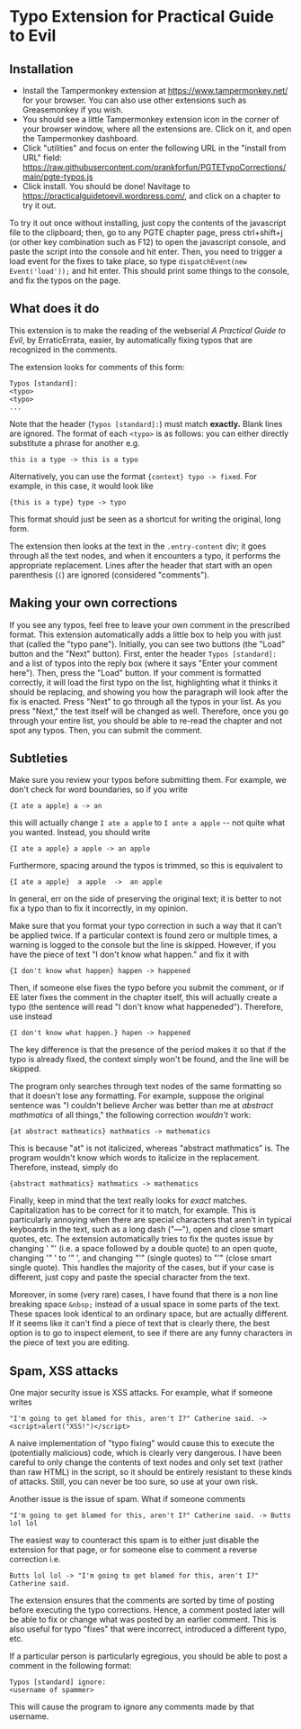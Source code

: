 # Typo Extension for Practical Guide to Evil

## Installation
  - Install the Tampermonkey extension at https://www.tampermonkey.net/ for your browser. You can also use other extensions such as Greasemonkey if you wish.
  - You should see a little Tampermonkey extension icon in the corner of your browser window, where all the extensions are. Click on it, and open the Tampermonkey dashboard.
  - Click "utilities" and focus on enter the following URL in the "install from URL" field: https://raw.githubusercontent.com/prankforfun/PGTETypoCorrections/main/pgte-typos.js
  - Click install. You should be done! Navitage to https://practicalguidetoevil.wordpress.com/, and click on a chapter to try it out.

To try it out once without installing, just copy the contents of the javascript file to the clipboard; then, go to any PGTE chapter page, press ctrl+shift+j (or other key combination such as F12) to open the javascript console, and paste the script into the console and hit enter. Then, you need to trigger a load event for the fixes to take place, so type `dispatchEvent(new Event('load'));` and hit enter. This should print some things to the console, and fix the typos on the page.

## What does it do

This extension is to make the reading of the webserial *A Practical Guide to Evil*, by ErraticErrata, easier, by automatically fixing typos that are recognized in the comments.

The extension looks for comments of this form:

    Typos [standard]:
    <typo>
    <typo>
    ...
    
Note that the header (`Typos [standard]:`) must match **exactly.** Blank lines are ignored.
The format of each `<typo>` is as follows: you can either directly substitute a phrase for another e.g.

    this is a type -> this is a typo
    
Alternatively, you can use the format `{context} typo -> fixed`. For example, in this case, it would look like

    {this is a type} type -> typo
    
This format should just be seen as a shortcut for writing the original, long form.

The extension then looks at the text in the `.entry-content` div; it goes through all the text nodes, and when it encounters a typo, it performs the appropriate replacement. Lines after the header that start with an open parenthesis (`(`) are ignored (considered "comments").

## Making your own corrections
If you see any typos, feel free to leave your own comment in the prescribed format. This extension automatically adds a little box to help you with just that (called the "typo pane"). Initially, you can see two buttons (the "Load" button and the "Next" button). First, enter the header `Typos [standard]:` and a list of typos into the reply box (where it says "Enter your comment here"). Then, press the "Load" button. If your comment is formatted correctly, it will load the first typo on the list, highlighting what it thinks it should be replacing, and showing you how the paragraph will look after the fix is enacted. Press "Next" to go through all the typos in your list. As you press "Next," the text itself will be changed as well. Therefore, once you go through your entire list, you should be able to re-read the chapter and not spot any typos. Then, you can submit the comment.

## Subtleties
Make sure you review your typos before submitting them. For example, we don't check for word boundaries, so if you write
    
    {I ate a apple} a -> an
    
this will actually change `I ate a apple` to `I ante a apple` -- not quite what you wanted. Instead, you should write

    {I ate a apple} a apple -> an apple
    
Furthermore, spacing around the typos is trimmed, so this is equivalent to

    {I ate a apple}  a apple  ->  an apple   

In general, err on the side of preserving the original text; it is better to not fix a typo than to fix it incorrectly, in my opinion.

Make sure that you format your typo correction in such a way that it can't be applied twice. If a particular context is found zero or multiple times, a warning is logged to the console but the line is skipped. However, if you have the piece of text "I don't know what happen." and fix it with

    {I don't know what happen} happen -> happened
    
Then, if someone else fixes the typo before you submit the comment, or if EE later fixes the comment in the chapter itself, this will actually create a typo (the sentence will read "I don't know what happeneded"). Therefore, use instead

    {I don't know what happen.} hapen -> happened
    
The key difference is that the presence of the period makes it so that if the typo is already fixed, the context simply won't be found, and the line will be skipped.

The program only searches through text nodes of the same formatting so that it doesn't lose any formatting. For example, suppose the original sentence was "I couldn't believe Archer was better than me at *abstract mathmatics* of all things," the following correction *wouldn't* work:

    {at abstract mathmatics} mathmatics -> mathematics
    
This is because "at" is not italicized, whereas "abstract mathmatics" is. The program wouldn't know which words to italicize in the replacement. Therefore, instead, simply do

    {abstract mathmatics} mathmatics -> mathematics
    
Finally, keep in mind that the text really looks for *exact* matches. Capitalization has to be correct for it to match, for example. This is particularly annoying when there are special characters that aren't in typical keyboards in the text, such as a long dash ("—"), open and close smart quotes, etc. The extension automatically tries to fix the quotes issue by changing ' "' (i.e. a space followed by a double quote) to an open quote, changing '" ' to '” ', and changing "'" (single quotes) to "’" (close smart single quote). This handles the majority of the cases, but if your case is different, just copy and paste the special character from the text.

Moreover, in some (very rare) cases, I have found that there is a non line breaking space `&nbsp;` instead of a usual space in some parts of the text. These spaces look identical to an ordinary space, but are actually different. If it seems like it can't find a piece of text that is clearly there, the best option is to go to inspect element, to see if there are any funny characters in the piece of text you are editing.


## Spam, XSS attacks

One major security issue is XSS attacks. For example, what if someone writes

    "I'm going to get blamed for this, aren't I?" Catherine said. -> <script>alert("XSS!")</script>
    
A naive implementation of "typo fixing" would cause this to execute the (potentially malicious) code, which is clearly very dangerous. I have been careful to only change the contents of text nodes and only set text (rather than raw HTML) in the script, so it should be entirely resistant to these kinds of attacks. Still, you can never be too sure, so use at your own risk.

Another issue is the issue of spam. What if someone comments

    "I'm going to get blamed for this, aren't I?" Catherine said. -> Butts lol lol
    
The easiest way to counteract this spam is to either just disable the extension for that page, or for someone else to comment a reverse correction i.e.

    Butts lol lol -> "I'm going to get blamed for this, aren't I?" Catherine said.

The extension ensures that the comments are sorted by time of posting before executing the typo corrections. Hence, a comment posted later will be able to fix or change what was posted by an earlier comment. This is also useful for typo "fixes" that were incorrect, introduced a different typo, etc.

If a particular person is particularly egregious, you should be able to post a comment in the following format:

    Typos [standard] ignore:
    <username of spammer>
    
This will cause the program to ignore any comments made by that username.

